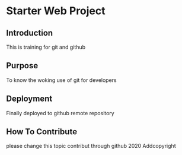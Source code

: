 # Starter Web Project

## Introduction

This is training for git and github

## Purpose

To know the woking use of git for developers

## Deployment

Finally deployed to github remote repository

## How To Contribute
please change this topic
contribut through github
2020 Addcopyright